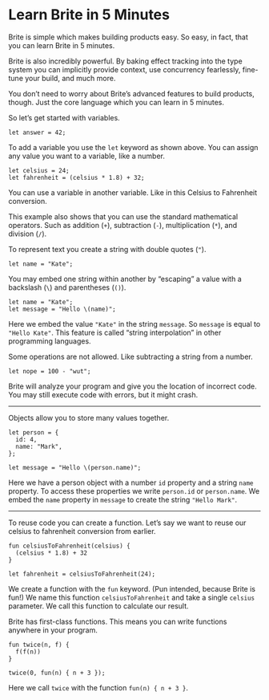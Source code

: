 # Learn Brite in 5 Minutes

Brite is simple which makes building products easy. So easy, in fact, that you
can learn Brite in 5 minutes.

Brite is also incredibly powerful. By baking effect tracking into the type
system you can implicitly provide context, use concurrency fearlessly, fine-tune
your build, and much more.

You don’t need to worry about Brite’s advanced features to build products,
though. Just the core language which you can learn in 5 minutes.

So let’s get started with variables.

```
let answer = 42;
```

To add a variable you use the `let` keyword as shown above. You can assign any
value you want to a variable, like a number.

```
let celsius = 24;
let fahrenheit = (celsius * 1.8) + 32;
```

You can use a variable in another variable. Like in this Celsius to Fahrenheit
conversion.

This example also shows that you can use the standard mathematical operators.
Such as addition (`+`), subtraction (`-`), multiplication (`*`), and division
(`/`).

To represent text you create a string with double quotes (`"`).

```
let name = "Kate";
```

You may embed one string within another by “escaping” a value with a backslash
(`\`) and parentheses (`()`).

```
let name = "Kate";
let message = "Hello \(name)";
```

Here we embed the value `"Kate"` in the string `message`. So `message` is equal
to `"Hello Kate"`. This feature is called “string interpolation” in other
programming languages.

Some operations are not allowed. Like subtracting a string from a number.

```
let nope = 100 - "wut";
```

Brite will analyze your program and give you the location of incorrect code. You
may still execute code with errors, but it might crash.

---

Objects allow you to store many values together.

```
let person = {
  id: 4,
  name: "Mark",
};

let message = "Hello \(person.name)";
```

Here we have a person object with a number `id` property and a string `name`
property. To access these properties we write `person.id` or `person.name`. We
embed the `name` property in `message` to create the string `"Hello Mark"`.

---

To reuse code you can create a function. Let’s say we want to reuse our celsius
to fahrenheit conversion from earlier.

```
fun celsiusToFahrenheit(celsius) {
  (celsius * 1.8) + 32
}

let fahrenheit = celsiusToFahrenheit(24);
```

We create a function with the `fun` keyword. (Pun intended, because Brite is
fun!) We name this function `celsiusToFahrenheit` and take a single `celsius`
parameter. We call this function to calculate our result.

Brite has first-class functions. This means you can write functions anywhere in
your program.

```
fun twice(n, f) {
  f(f(n))
}

twice(0, fun(n) { n + 3 });
```

Here we call `twice` with the function `fun(n) { n + 3 }`.
